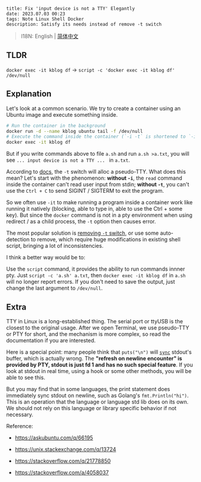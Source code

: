 ```
title: Fix 'input device is not a TTY' Elegantly
date: 2023.07.03 00:23
tags: Note Linux Shell Docker
description: Satisfy its needs instead of remove -t switch
```

> I18N: English | [简体中文](/./post/202307030024)

## TLDR

`docker exec -it kblog df` -> `script -c 'docker exec -it kblog df' /dev/null`

## Explanation

Let's look at a common scenario. We try to create a container using an Ubuntu image and execute something inside.

```sh
# Run the container in the background
docker run -d --name kblog ubuntu tail -f /dev/null
# Execute the command inside the container (`-i -t` is shortened to `-it`)
docker exec -it kblog df
```

But if you write commands above to file `a.sh` and run `a.sh >a.txt`, you will see `... input device is not a TTY ... ` in `a.txt`.

According to [docs](https://docs.docker.com/engine/reference/commandline/run/#name), the `-t` switch will alloc a pseudo-TTY. What does this mean? Let's start with the phenomenon: **without `-i`**, the `read` command inside the container can't read user input from stdin; **without `-t`**, you can't use the `Ctrl + C` to send SIGINT / SIGTERM to exit the program.

So we often use `-it` to make running a program inside a container work like running it natively (blocking, able to type in, able to use the Ctrl + some key). But since the `docker` command is not in a pty environment when using redirect / as a child process, the `-t` option then causes error.

The most popular solution is [removing `-t` switch](https://stackoverflow.com/a/48230089/11338291), or use some auto-detection to remove, which require huge modifications in existing shell script, bringing a lot of inconsistencies.

I think a better way would be to:

Use the `script` command, it provides the ability to run commands innner pty. Just `script -c 'a.sh' a.txt`, then `docker exec -it kblog df` in `a.sh` will no longer report errors. If you don't need to save the output, just change the last argument to `/dev/null`.

## Extra

TTY in Linux is a long-established thing. The serial port or ttyUSB is the closest to the original usage. After we open Terminal, we use pseudo-TTY or PTY for short, and the mechanism is more complex, so read the documentation if you are interested.

Here is a special point: many people think that `puts("\n")` will [`sync`](https://man7.org/linux/man-pages/man2/sync.2.html) stdout's buffer, which is actually wrong. The **"refresh on newline encounter" is provided by PTY, stdout is just fd 1 and has no such special feature**. If you look at stdout in real time, using a hook or some other methods, you will be able to see this.

But you may find that in some languages, the print statement does immediately sync stdout on newline, such as Golang's `fmt.Println("hi")`. This is an operation that the language or language std lib does on its own. We should not rely on this language or library specific behavior if not necessary.

Reference:

- https://askubuntu.com/q/66195

- https://unix.stackexchange.com/q/13724

- https://stackoverflow.com/q/21778850

- https://stackoverflow.com/a/4058037
